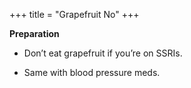 +++
title = "Grapefruit No"
+++

**Preparation**
- Don’t eat grapefruit if you’re on SSRIs.

- Same with blood pressure meds.